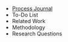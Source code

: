 - [Process Journal](./process-journal.md)
- To-Do List
- Related Work
- Methodology
- Research Questions
